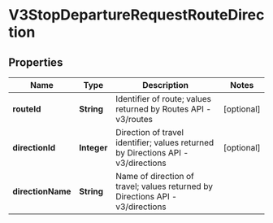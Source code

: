 
# V3StopDepartureRequestRouteDirection

## Properties
Name | Type | Description | Notes
------------ | ------------- | ------------- | -------------
**routeId** | **String** | Identifier of route; values returned by Routes API - v3/routes |  [optional]
**directionId** | **Integer** | Direction of travel identifier; values returned by Directions API - v3/directions |  [optional]
**directionName** | **String** | Name of direction of travel; values returned by Directions API - v3/directions | 



